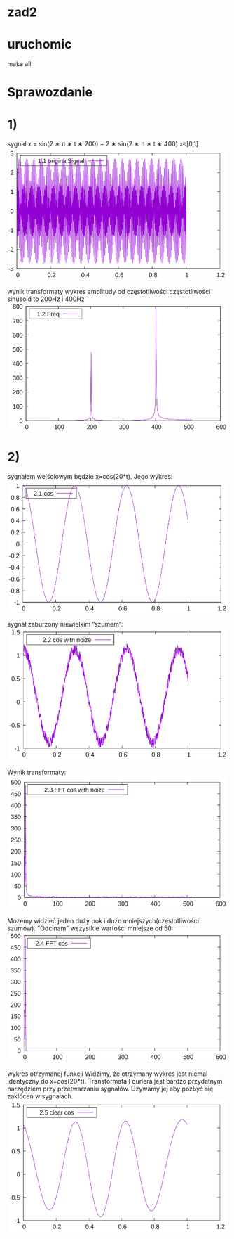 
# zad2

# uruchomic
make all

# Sprawozdanie
# 1)
sygnał
x = sin(2 ∗ π ∗ t ∗ 200) + 2 ∗ sin(2 ∗ π ∗ t ∗ 400)
xє[0,1]
![sygnał](https://github.com/fsiody/Fortran/blob/master/zad2/res/1.1.png)

wynik transformaty
wykres amplitudy od częstotliwości
częstotliwości sinusoid to 200Hz i 400Hz
![freq](https://github.com/fsiody/Fortran/blob/master/zad2/res/1.2.png)


# 2)
sygnałem wejściowym będzie x=cos(20*t). 
Jego wykres:
![sygnał zaburzony niewielkim ”szumem”](https://github.com/fsiody/Fortran/blob/master/zad2/res/2.1.png)

sygnał zaburzony niewielkim ”szumem”:
![ wykres zaszumionej funkcji](https://github.com/fsiody/Fortran/blob/master/zad2/res/2.2.png)

Wynik transformaty:
![FFT](https://github.com/fsiody/Fortran/blob/master/zad2/res/2.3.png)

Możemy widzieć jeden duży pok i dużo mniejszych(częstotliwości szumów).
"Odcinam" wszystkie wartości mniejsze od 50:
![FFT](https://github.com/fsiody/Fortran/blob/master/zad2/res/2.5.png)

wykres otrzymanej funkcji
Widzimy, że otrzymany wykres jest niemal identyczny do x=cos(20*t). Transformata Fouriera jest bardzo przydatnym narzędziem przy przetwarzaniu sygnałów. Używamy jej aby pozbyć się zakłóceń w sygnałach.
![wykres otrzymanej funkcji](https://github.com/fsiody/Fortran/blob/master/zad2/res/2.4.png)
